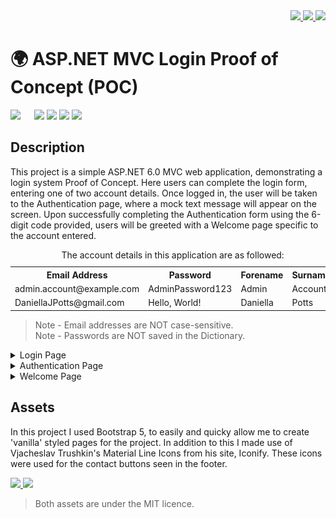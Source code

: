 <!-- --------------- Contact Buttons --------------- -->
<div align="right">
	<a href="mailto:DaniellaJPotts@gmail.com" alt="Gmail" title="Send me an Email!">
		<img src="https://img.shields.io/badge/-Gmail-EA4335?logo=gmail&logoColor=white&style=for-the-badge">
	</a>
	<a href="https://www.linkedin.com/in/daniellajpotts/" alt="LinkedIn" title="Connect to me on LinkedIn!">
		<img src="https://img.shields.io/badge/-LinkedIn-0A66C2?logo=linkedin&logoColor=white&style=for-the-badge"
	</a>
	<a href="https://twitter.com/DaniellaJPotts" alt="Twitter" title="Follow me on Twitter!">
		<img src="https://img.shields.io/badge/-Twitter-1DA1F2?logo=twitter&logoColor=white&style=for-the-badge">
	</a>
</div>


<!-- --------------- Title & Languages --------------- -->
<div>
	<h1>🌍 ASP.NET MVC Login Proof of Concept (POC)</h1>
	<img src="https://img.shields.io/badge/-ASP%2ENET_6%2E0_MVC-30363d?logo=.net&logoColor=white&style=for-the-badge">
	&emsp;
	<img src="https://img.shields.io/badge/-HTML-30363d?logo=html5&logoColor=white&style=for-the-badge">
	<img src="https://img.shields.io/badge/-CSS-30363d?logo=css3&logoColor=white&style=for-the-badge">
	<img src="https://img.shields.io/badge/-JavaScript-30363d?logo=javascript&logoColor=white&style=for-the-badge">
	<img src="https://img.shields.io/badge/-C%23-30363d?logo=csharp&logoColor=white&style=for-the-badge">
</div>


<!-- --------------- Description --------------- -->
<div>
	<h2>Description</h2>
	<p>
		This project is a simple ASP.NET 6.0 MVC web application, demonstrating a login system Proof of Concept.
		Here users can complete the login form, entering one of two account details.
		Once logged in, the user will be taken to the Authentication page, where a mock text message will appear on the screen.
		Upon successfully completing the Authentication form using the 6-digit code provided,
		users will be greeted with a Welcome page specific to the account entered.
	</p>
	<table>
		<caption>The account details in this application are as followed:</cation>
		<tr>
			<th>Email Address</th>
			<th>Password</th>
			<th>Forename</th>
			<th>Surname</th>
		</tr>
		<tr>
			<td>admin.account@example.com</td>
			<td>AdminPassword123</td>
			<td>Admin</td>
			<td>Account</td>
		</tr>
		<tr>
			<td>DaniellaJPotts@gmail.com</td>
			<td>Hello, World!</td>
			<td>Daniella</td>
			<td>Potts</td>
		</tr>
	</table>	
	<blockquote>
		Note - Email addresses are NOT case-sensitive.<br>
		Note - Passwords are NOT saved in the Dictionary.
	</blockquote>
	<details>
		<summary>Login Page</summary>
		<p>
			Below is the Login (and index) page for this project.
			This page features a simple navigation bar with a home button, login form, and contact links in the footer. 
			When correctly completing the form and clicking the "Login to LoginPOC" button,
			users will be taken to the Authentication page where they can complete logging in.
		</p>
		<div align="center"><img width=75% src="Images/LoginPOC - Login.png"></div>
		<div align="center"><img width=75% src="Images/LoginPOC - Logging in.png"></div>
		<p>
			When entering invalid data, users will be prompted to enter the correct pattern of data to the form.
		</p>
		<div align="center"><img width=75% src="Images/LoginPOC - Login Validation .png"></div>
		<p>
			If an error occurs, such as if the entered information doesnt match an account, users will be shown an appropriate error message.
		</p>		
		<div align="center"><img width=75% src="Images/LoginPOC - Login Error.png"></div>
	</details>
	<details>
		<summary>Authentication Page</summary>
		<p>
			Below is the Authentication page, seen after successfully logging in to an account.
			The first thing users will see when entering the page is a mock text message displaying their authentication code.
			When closing this message, the authentication code can be entered into the form, and submitted using the "Continue" button
			Upon successful completion, the user will be taken to the Welcome Page.
			The mock text message can be seen again by clicking the "View Message" button in the bottom right corner of the page.
		</p>
		<div align="center"><img width=75% src="Images/LoginPOC - Authentication Message.png "></div>
		<div align="center"><img width=75% src="Images/LoginPOC - Authentication.png "></div>
	</details>
	<details>
		<summary>Welcome Page</summary>
		<p>
			Below is the Welcome page, seen after successfully logging in and completing the 2FA.
			This page features the same navigation bar and footer as the previous pages, in addition to a welcoming message unique to the account.
			From here the only other option is to return to the Login page.
		</p>
		<div align="center"><img width=75% src="Images/LoginPOC - Welcome.png"></div>
	</details>
</div>


<!-- --------------- Assets --------------- -->
<div>
	<h2>Assets</h2>
	<p>
		In this project I used Bootstrap 5, to easily and quicky allow me to create 'vanilla' styled pages for the project.
		In addition to this I made use of Vjacheslav Trushkin's Material Line Icons from his site, Iconify.
		These icons were used for the contact buttons seen in the footer. 
	</p>		
	<a href="https://getbootstrap.com/" alt="Bootstrap 5" title="Bootstrap 5">
		<img src="https://img.shields.io/badge/-Bootstrap_5-7952B3?logo=bootstrap&logoColor=white&style=for-the-badge">
	</a>
	<a href="https://icon-sets.iconify.design/line-md/" alt="Iconify, Material Line Icons" title="Iconify, Material Line Icons">
		<img src="https://img.shields.io/badge/-Iconify-1769AA?logo=iconify&logoColor=white&style=for-the-badge">
	</a>	
	<blockquote>Both assets are under the MIT licence.</blockquote>
</div>
